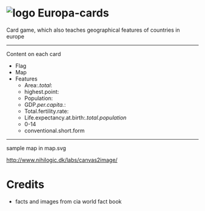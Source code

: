 # ![logo](https://solsort.com/_logo.png) Europa-cards

Card game, which also teaches geographical features of countries in europe

------

Content on each card

- Flag
- Map
- Features
    - Area:.*total*: 
    - highest.point:
    - Population: 
    - GDP.*per.capita.*:
    - Total.fertility.rate:
    - Life.expectancy.at.birth:.*total.population*
    - 0-14
    - conventional.short.form

----
sample map in map.svg

http://www.nihilogic.dk/labs/canvas2image/

# Credits
- facts and images from cia world fact book
